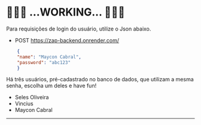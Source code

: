 # 🚧🚧🚧 ...WORKING... 🚧🚧🚧


Para requisições de login do usuário, utilize o Json abaixo. 
- POST https://zap-backend.onrender.com/
	
```json	
    {
	"name": "Maycon Cabral",	
	"password": "abc123"	
    }	
```

 Há três usuários, pré-cadastrado no banco de dados, que utilizam a mesma senha, escolha um deles e have fun!

* Seles Oliveira
* Vincius
* Maycon Cabral  
    
___________________________


   
   
